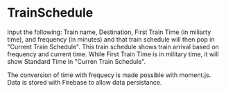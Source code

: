 # TrainSchedule

Input the following: Train name, Destination, First Train Time (in miliarty time), and frequency (in minutes) and that train schedule will then pop in "Current Train Schedule". This train schedule shows train arrival based on frequency and current time.  While First Train Time is in military time, it will show Standard Time in "Curren Train Schedule". 

The conversion of time with frequecy is made possible with moment.js. Data is stored with Firebase to allow data persistance.



